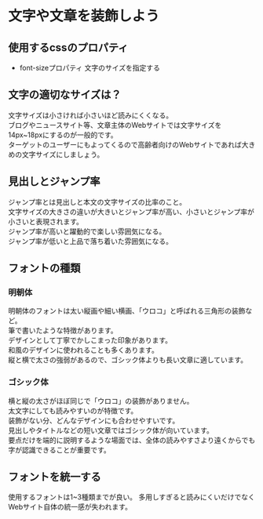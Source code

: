 # 文字や文章を装飾しよう

## 使用するcssのプロパティ

- font-sizeプロパティ
    文字のサイズを指定する

## 文字の適切なサイズは？
文字サイズは小さければ小さいほど読みにくくなる。  
ブログやニュースサイト等、文章主体のWebサイトでは文字サイズを14px~18pxにするのが一般的です。  
ターゲットのユーザーにもよってくるので高齢者向けのWebサイトであれば大きめの文字サイズにしましょう。  

## 見出しとジャンプ率
ジャンプ率とは見出しと本文の文字サイズの比率のこと。  
文字サイズの大きさの違いが大きいとジャンプ率が高い、小さいとジャンプ率が小さいと表現されます。  
ジャンプ率が高いと躍動的で楽しい雰囲気になる。  
ジャンプ率が低いと上品で落ち着いた雰囲気になる。  

## フォントの種類
### 明朝体
明朝体のフォントは太い縦画や細い横画、「ウロコ」と呼ばれる三角形の装飾など。  
筆で書いたような特徴があります。  
デザインとして丁寧でかしこまった印象があります。  
和風のデザインに使われることも多くあります。  
縦と横で太さの強弱があるので、ゴシック体よりも長い文章に適しています。  

### ゴシック体
横と縦の太さがほぼ同じで「ウロコ」の装飾がありません。  
太文字にしても読みやすいのが特徴です。  
装飾がない分、どんなデザインにも合わせやすいです。  
見出しやタイトルなどの短い文章ではゴシック体が向いています。  
要点だけを端的に説明するような場面では、全体の読みやすさより遠くからでも字が認識できることが重要です。  

## フォントを統一する
使用するフォントは1~3種類までが良い。
多用しすぎると読みにくいだけでなくWebサイト自体の統一感が失われます。

